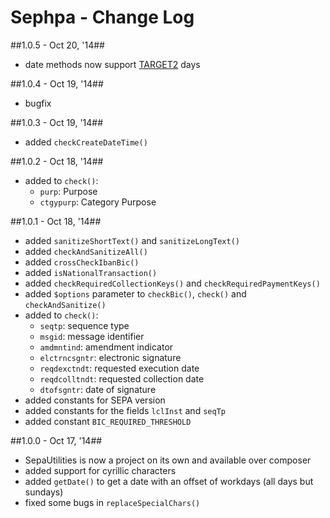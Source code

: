 Sephpa - Change Log
===============

##1.0.5 - Oct 20, '14##
- date methods now support [TARGET2](http://en.wikipedia.org/wiki/TARGET2#TARGET2_holidays) days

##1.0.4 - Oct 19, '14##
- bugfix

##1.0.3 - Oct 19, '14##
- added `checkCreateDateTime()`

##1.0.2 - Oct 18, '14##
- added to `check()`:
  - `purp`: Purpose
  - `ctgypurp`: Category Purpose
  
##1.0.1 - Oct 18, '14##
- added `sanitizeShortText()` and `sanitizeLongText()`
- added `checkAndSanitizeAll()`
- added `crossCheckIbanBic()`
- added `isNationalTransaction()`
- added `checkRequiredCollectionKeys()` and `checkRequiredPaymentKeys()`
- added `$options` parameter to `checkBic()`, `check()` and `checkAndSanitize()`
- added to `check()`:
  - `seqtp`: sequence type
  - `msgid`: message identifier
  - `amdmntind`: amendment indicator
  - `elctrncsgntr`: electronic signature
  - `reqdexctndt`: requested execution date
  - `reqdcolltndt`: requested collection date
  - `dtofsgntr`: date of signature
- added constants for SEPA version
- added constants for the fields `lclInst` and `seqTp`
- added constant `BIC_REQUIRED_THRESHOLD`

##1.0.0 - Oct 17, '14##
- SepaUtilities is now a project on its own and available over composer
- added support for cyrillic characters
- added `getDate()` to get a date with an offset of workdays (all days but sundays)
- fixed some bugs in `replaceSpecialChars()`
